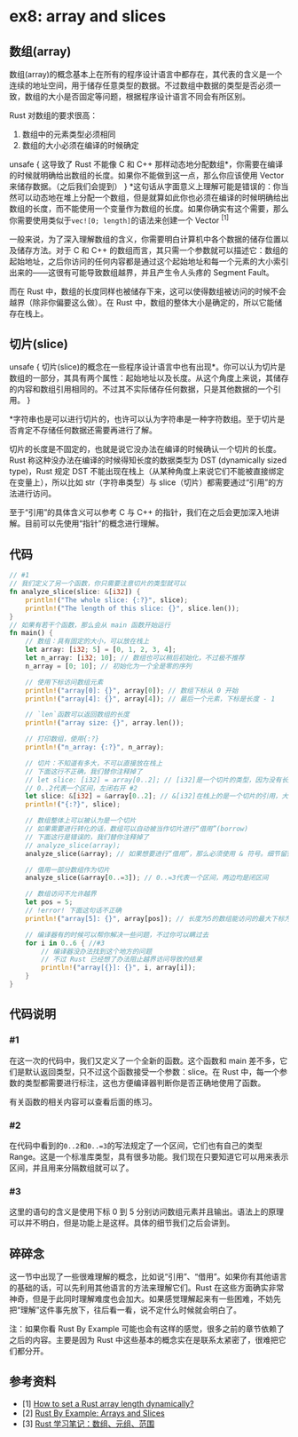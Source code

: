 # ex8: array and slices

## 数组(array)

数组(array)的概念基本上在所有的程序设计语言中都存在，其代表的含义是一个连续的地址空间，用于储存任意类型的数据。不过数组中数据的类型是否必须一致，数组的大小是否固定等问题，根据程序设计语言不同会有所区别。

Rust 对数组的要求很高：

1. 数组中的元素类型必须相同
2. 数组的大小必须在编译的时候确定

unsafe {
    这导致了 Rust 不能像 C 和 C++ 那样动态地分配数组\*，你需要在编译的时候就明确给出数组的长度。如果你不能做到这一点，那么你应该使用 Vector 来储存数据。（之后我们会提到）
}
\*这句话从字面意义上理解可能是错误的：你当然可以动态地在堆上分配一个数组，但是就算如此你也必须在编译的时候明确给出数组的长度，而不能使用一个变量作为数组的长度。如果你确实有这个需要，那么你需要使用类似于`vec![0; length]`的语法来创建一个 Vector <sup>[1]</sup>

一般来说，为了深入理解数组的含义，你需要明白计算机中各个数据的储存位置以及储存方法。对于 C 和 C++ 的数组而言，其只需一个参数就可以描述它：数组的起始地址，之后你访问的任何内容都是通过这个起始地址和每一个元素的大小索引出来的——这很有可能导致数组越界，并且产生令人头疼的 Segment Fault。

而在 Rust 中，数组的长度同样也被储存下来，这可以使得数组被访问的时候不会越界（除非你偏要这么做）。在 Rust 中，数组的整体大小是确定的，所以它能储存在栈上。

## 切片(slice)

unsafe {
    切片(slice)的概念在一些程序设计语言中也有出现\*。你可以认为切片是数组的一部分，其具有两个属性：起始地址以及长度。从这个角度上来说，其储存的内容和数组引用相同的。不过其不实际储存任何数据，只是其他数据的一个引用。
}

\*字符串也是可以进行切片的，也许可以认为字符串是一种字符数组。至于切片是否肯定不存储任何数据还需要再进行了解。

切片的长度是不固定的，也就是说它没办法在编译的时候确认一个切片的长度。Rust 称这种没办法在编译的时候得知长度的数据类型为 DST (dynamically sized type)，Rust 规定 DST 不能出现在栈上（从某种角度上来说它们不能被直接绑定在变量上），所以比如 str（字符串类型）与 slice（切片）都需要通过“引用”的方法进行访问。

至于“引用”的具体含义可以参考 C 与 C++ 的指针，我们在之后会更加深入地讲解。目前可以先使用“指针”的概念进行理解。

## 代码

```rust
// #1
// 我们定义了另一个函数，你只需要注意切片的类型就可以
fn analyze_slice(slice: &[i32]) {
    println!("The whole slice: {:?}", slice);
    println!("The length of this slice: {}", slice.len());
}
// 如果有若干个函数，那么会从 main 函数开始运行
fn main() {
    // 数组：具有固定的大小，可以放在栈上
    let array: [i32; 5] = [0, 1, 2, 3, 4];
    let n_array: [i32; 10]; // 数组也可以稍后初始化，不过极不推荐
    n_array = [0; 10]; // 初始化为一个全是零的序列

    // 使用下标访问数组元素
    println!("array[0]: {}", array[0]); // 数组下标从 0 开始
    println!("array[4]: {}", array[4]); // 最后一个元素，下标是长度 - 1

    // `len`函数可以返回数组的长度
    println!("array size: {}", array.len());

    // 打印数组，使用{:?}
    println!("n_array: {:?}", n_array);

    // 切片：不知道有多大，不可以直接放在栈上
    // 下面这行不正确，我们替你注释掉了
    // let slice: [i32] = array[0..2]; // [i32]是一个切片的类型，因为没有长度所以不能放在栈上
    // 0..2代表一个区间，左闭右开 #2
    let slice: &[i32] = &array[0..2]; // &[i32]在栈上的是一个切片的引用，大小为两个 usize
    println!("{:?}", slice);

    // 数组整体上可以被认为是一个切片
    // 如果需要进行转化的话，数组可以自动被当作切片进行“借用”(borrow)
    // 下面这行是错误的，我们替你注释掉了
    // analyze_slice(array);
    analyze_slice(&array); // 如果想要进行“借用”，那么必须使用 & 符号。细节留到后面

    // 借用一部分数组作为切片
    analyze_slice(&array[0..=3]); // 0..=3代表一个区间，两边均是闭区间

    // 数组访问不允许越界
    let pos = 5; 
    // !error! 下面这句话不正确
    println!("array[5]: {}", array[pos]); // 长度为5的数组能访问的最大下标为4

    // 编译器有的时候可以帮你解决一些问题，不过你可以瞒过去
    for i in 0..6 { //#3
        // 编译器没办法找到这个地方的问题
        // 不过 Rust 已经想了办法阻止越界访问导致的结果
        println!("array[{}]: {}", i, array[i]);
    }
}
```

## 代码说明

### #1

在这一次的代码中，我们又定义了一个全新的函数。这个函数和 main 差不多，它们是默认返回类型，只不过这个函数接受一个参数：slice。在 Rust 中，每一个参数的类型都需要进行标注，这也方便编译器判断你是否正确地使用了函数。

有关函数的相关内容可以查看后面的练习。

### #2

在代码中看到的`0..2`和`0..=3`的写法规定了一个区间，它们也有自己的类型 Range。这是一个标准库类型，具有很多功能。我们现在只要知道它可以用来表示区间，并且用来分隔数组就可以了。

### #3

这里的语句的含义是使用下标 0 到 5 分别访问数组元素并且输出。语法上的原理可以并不明白，但是功能上是这样。具体的细节我们之后会讲到。

## 碎碎念

这一节中出现了一些很难理解的概念，比如说“引用”、“借用”。如果你有其他语言的基础的话，可以先利用其他语言的方法来理解它们。Rust 在这些方面确实非常神奇，但是于此同时理解难度也会加大。如果感觉理解起来有一些困难，不妨先把“理解”这件事先放下，往后看一看，说不定什么时候就会明白了。

注：如果你看 Rust By Example 可能也会有这样的感觉，很多之前的章节依赖了之后的内容。主要是因为 Rust 中这些基本的概念实在是联系太紧密了，很难把它们都分开。

## 参考资料

- [1] [How to set a Rust array length dynamically?](https://stackoverflow.com/questions/34684261/how-to-set-a-rust-array-length-dynamically)
- [2] [Rust By Example: Arrays and Slices](https://doc.rust-lang.org/rust-by-example/primitives/array.html)
- [3] [Rust 学习笔记：数组、元组、范围](https://skyao.io/learning-rust/grammar/type/array.html)